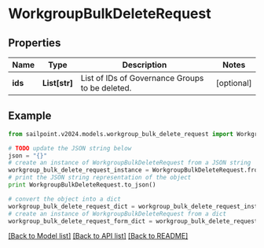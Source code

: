 # WorkgroupBulkDeleteRequest


## Properties

Name | Type | Description | Notes
------------ | ------------- | ------------- | -------------
**ids** | **List[str]** | List of IDs of Governance Groups to be deleted. | [optional] 

## Example

```python
from sailpoint.v2024.models.workgroup_bulk_delete_request import WorkgroupBulkDeleteRequest

# TODO update the JSON string below
json = "{}"
# create an instance of WorkgroupBulkDeleteRequest from a JSON string
workgroup_bulk_delete_request_instance = WorkgroupBulkDeleteRequest.from_json(json)
# print the JSON string representation of the object
print WorkgroupBulkDeleteRequest.to_json()

# convert the object into a dict
workgroup_bulk_delete_request_dict = workgroup_bulk_delete_request_instance.to_dict()
# create an instance of WorkgroupBulkDeleteRequest from a dict
workgroup_bulk_delete_request_form_dict = workgroup_bulk_delete_request.from_dict(workgroup_bulk_delete_request_dict)
```
[[Back to Model list]](../README.md#documentation-for-models) [[Back to API list]](../README.md#documentation-for-api-endpoints) [[Back to README]](../README.md)


